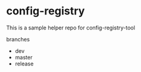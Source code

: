 # config-registry
This is a sample helper repo for config-registry-tool

branches
- dev
- master
- release